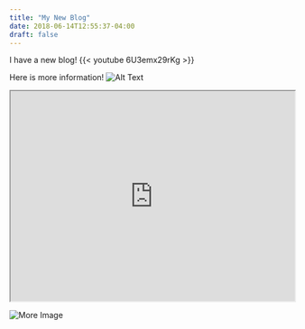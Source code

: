 ```yaml
---
title: "My New Blog"
date: 2018-06-14T12:55:37-04:00
draft: false
---
```

I have a new blog!
{{< youtube 6U3emx29rKg >}}

<!--more-->

Here is more information!
![Alt Text](https://media.giphy.com/media/vFKqnCdLPNOKc/giphy.gif)

<iframe class="imgur-embed" width="100%" height="373" frameborder="1" src="https://i.imgur.com/OOFRJvr.gifv#embed">
</iframe>

![More Image](/img/404-southpark.jpg)

